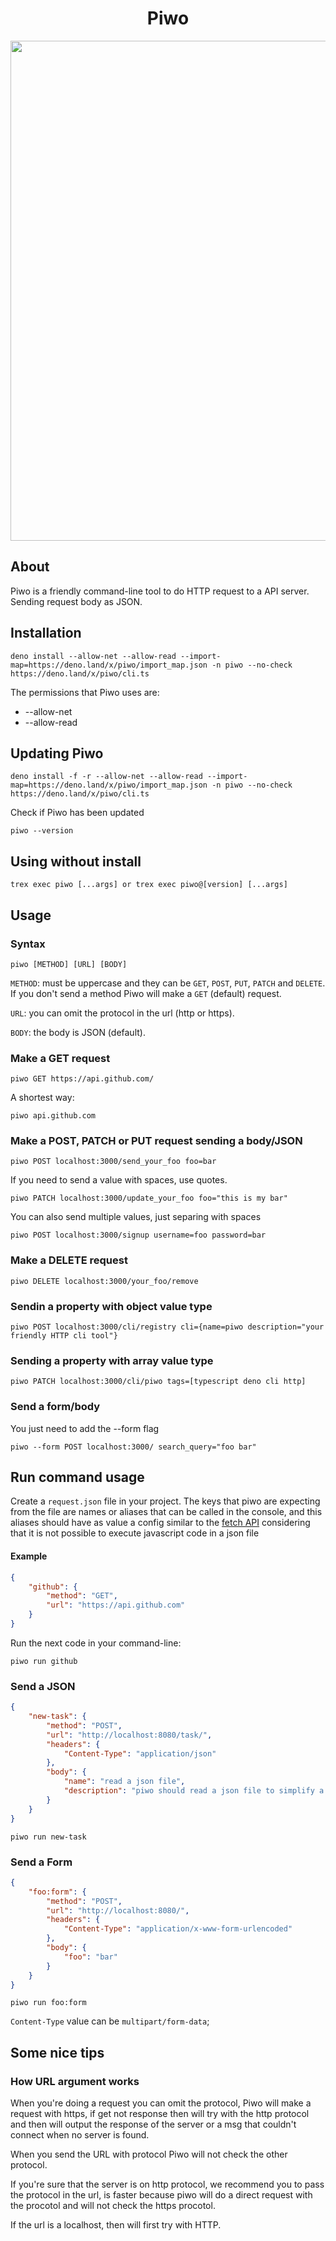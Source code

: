 <h1 align="center">Piwo</h1>

<p align="center">
<img src="https://cdn.discordapp.com/attachments/845424135018250283/869636557328482344/unknown.png" width="800">
</p>

## About

Piwo is a friendly command-line tool to do HTTP request to a API server. Sending
request body as JSON.

## Installation

```console
deno install --allow-net --allow-read --import-map=https://deno.land/x/piwo/import_map.json -n piwo --no-check https://deno.land/x/piwo/cli.ts
```

The permissions that Piwo uses are:

- --allow-net
- --allow-read

## Updating Piwo

```console
deno install -f -r --allow-net --allow-read --import-map=https://deno.land/x/piwo/import_map.json -n piwo --no-check https://deno.land/x/piwo/cli.ts
```

Check if Piwo has been updated

```console
piwo --version
```

## Using without install

```console
trex exec piwo [...args] or trex exec piwo@[version] [...args]
```

## Usage

### Syntax

```console
piwo [METHOD] [URL] [BODY]
```

`METHOD`: must be uppercase and they can be `GET`, `POST`, `PUT`, `PATCH` and
`DELETE`. If you don't send a method Piwo will make a `GET` (default) request.

`URL`: you can omit the protocol in the url (http or https).

`BODY`: the body is JSON (default).

### Make a GET request

```console
piwo GET https://api.github.com/
```

A shortest way:

```console
piwo api.github.com
```

### Make a POST, PATCH or PUT request sending a body/JSON

```console
piwo POST localhost:3000/send_your_foo foo=bar
```

If you need to send a value with spaces, use quotes.

```console
piwo PATCH localhost:3000/update_your_foo foo="this is my bar"
```

You can also send multiple values, just separing with spaces

```console
piwo POST localhost:3000/signup username=foo password=bar
```

### Make a DELETE request

```console
piwo DELETE localhost:3000/your_foo/remove
```

### Sendin a property with object value type

```console
piwo POST localhost:3000/cli/registry cli={name=piwo description="your friendly HTTP cli tool"}
```

### Sending a property with array value type

```console
piwo PATCH localhost:3000/cli/piwo tags=[typescript deno cli http]
```

### Send a form/body

You just need to add the --form flag

```console
piwo --form POST localhost:3000/ search_query="foo bar"
```

## Run command usage

Create a `request.json` file in your project.
The keys that piwo are expecting from the file are names or aliases that can be called in the console, and this aliases should have as value a config similar to the [fetch API](https://developer.mozilla.org/en-US/docs/Web/API/Fetch_API/Using_Fetch#headers) considering that it is not possible to execute javascript code in a json file

#### Example

```json
{
	"github": {
		"method": "GET",
		"url": "https://api.github.com"
	}
}
```

Run the next code in your command-line:

```console
piwo run github
```

### Send a JSON

```json
{
	"new-task": {
		"method": "POST",
		"url": "http://localhost:8080/task/",
		"headers": {
			"Content-Type": "application/json"
		},
		"body": {
			"name": "read a json file",
			"description": "piwo should read a json file to simplify a request"
		}
	}
}
```
```console
piwo run new-task
```

### Send a Form

```json
{
	"foo:form": {
		"method": "POST",
		"url": "http://localhost:8080/",
		"headers": {
			"Content-Type": "application/x-www-form-urlencoded"
		},
		"body": {
			"foo": "bar"
		}
	}
}
```
```console
piwo run foo:form
```

`Content-Type` value can be `multipart/form-data`;

## Some nice tips

### How URL argument works

When you're doing a request you can omit the protocol, Piwo will make a request
with https, if get not response then will try with the http protocol and then will
output the response of the server or a msg that couldn't connect when no server
is found.

When you send the URL with protocol Piwo will not check the other protocol.

If you're sure that the server is on http protocol, we recommend you to pass the
protocol in the url, is faster because piwo will do a direct request with the
procotol and will not check the https procotol.

If the url is a localhost, then will first try with HTTP.
